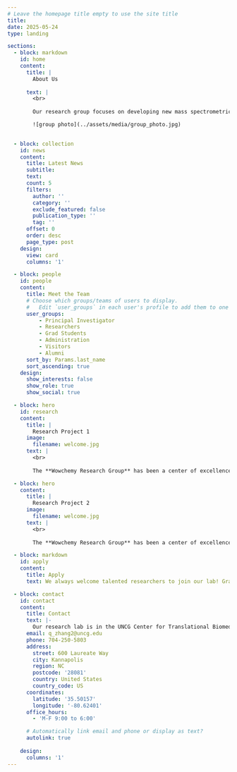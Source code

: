 ```yaml
---
# Leave the homepage title empty to use the site title
title:
date: 2025-05-24
type: landing

sections:
  - block: markdown
    id: home
    content:
      title: |
        About Us
      
      text: |
        <br>
        
        Our research group focuses on developing new mass spectrometric capabilities for measurement of biomolecules and the clinical applications of proteomics, lipidomics, and metabolomics. We aim for identification of early disease biomarkers and systems biological understanding of the pathogenic mechanisms underlying human diseases. 

        ![group photo](../assets/media/group_photo.jpg)

  
  - block: collection
    id: news
    content:
      title: Latest News
      subtitle:
      text:
      count: 5
      filters:
        author: ''
        category: ''
        exclude_featured: false
        publication_type: ''
        tag: ''
      offset: 0
      order: desc
      page_type: post
    design:
      view: card
      columns: '1'

  - block: people
    id: people
    content:
      title: Meet the Team
      # Choose which groups/teams of users to display.
      #   Edit `user_groups` in each user's profile to add them to one or more of these groups.
      user_groups:
          - Principal Investigator
          - Researchers
          - Grad Students
          - Administration
          - Visitors
          - Alumni
      sort_by: Params.last_name
      sort_ascending: true
    design:
      show_interests: false
      show_role: true
      show_social: true

  - block: hero
    id: research
    content:
      title: |
        Research Project 1
      image:
        filename: welcome.jpg
      text: |
        <br>
        
        The **Wowchemy Research Group** has been a center of excellence for Artificial Intelligence research, teaching, and practice since its founding in 2016.

  - block: hero
    content:
      title: |
        Research Project 2
      image:
        filename: welcome.jpg
      text: |
        <br>
        
        The **Wowchemy Research Group** has been a center of excellence for Artificial Intelligence research, teaching, and practice since its founding in 2016.

  - block: markdown
    id: apply
    content:
      title: Apply
      text: We always welcome talented researchers to join our lab! Graduate students who wish to pursue a PhD or MS degree in Chemistry, please submit your application through the [graduate program](https://chem.uncg.edu/#academics) in the Department of Chemistry & Biochemistry of UNCG. If you are interested in joining us as a postdoctoral researcher or a research scientist, please contact Dr. Zhang, include a CV and a statement of your research interests and skills and how they align with our research projects.

  - block: contact
    id: contact
    content:
      title: Contact
      text: |-
        Our research lab is in the UNCG Center for Translational Biomedical Research, located on the beautiful North Carolina Research Campus in the thriving downtown Kannapolis, a suburb of Charlotte.
      email: q_zhang2@uncg.edu
      phone: 704-250-5803
      address:
        street: 600 Laureate Way
        city: Kannapolis
        region: NC
        postcode: '28081'
        country: United States
        country_code: US
      coordinates:
        latitude: '35.50157'
        longitude: '-80.62401'
      office_hours:
        - 'M-F 9:00 to 6:00'

      # Automatically link email and phone or display as text?
      autolink: true
    
    design:
      columns: '1'
---
```


